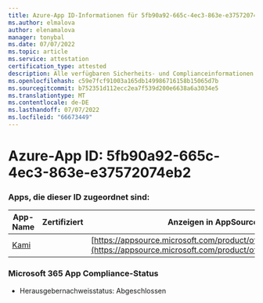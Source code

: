 ```yaml
---
title: Azure-App ID-Informationen für 5fb90a92-665c-4ec3-863e-e37572074eb2
ms.author: elmalova
author: elenamalova
manager: tonybal
ms.date: 07/07/2022
ms.topic: article
ms.service: attestation
certification_type: attested
description: Alle verfügbaren Sicherheits- und Complianceinformationen für 5fb90a92-665c-4ec3-863e-e37572074eb2.
ms.openlocfilehash: c59e7fcf91003a165db149986716158b15065d7b
ms.sourcegitcommit: b752351d112ecc2ea7f539d200e6638a6a3034e5
ms.translationtype: MT
ms.contentlocale: de-DE
ms.lasthandoff: 07/07/2022
ms.locfileid: "66673449"
---
```

# <a name="azure-app-id-5fb90a92-665c-4ec3-863e-e37572074eb2"></a>Azure-App ID: 5fb90a92-665c-4ec3-863e-e37572074eb2


### <a name="apps-associated-with-this-id"></a>Apps, die dieser ID zugeordnet sind:
| **App-Name** | **Zertifiziert** | **Anzeigen in AppSource** |
|--------------|---------------|-----------------------|
| [Kami](../forward/WA200004148.md) |  | [https://appsource.microsoft.com/product/office/WA200004148](https://appsource.microsoft.com/product/office/WA200004148) |

### <a name="microsoft-365-app-compliance-status"></a>Microsoft 365 App Compliance-Status
- Herausgebernachweisstatus: Abgeschlossen

